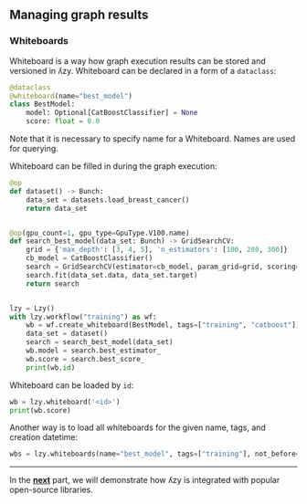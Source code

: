 ## Managing graph results

### Whiteboards

Whiteboard is a way how graph execution results can be stored and versioned in ʎzy.
Whiteboard can be declared in a form of a `dataclass`:

```python
@dataclass
@whiteboard(name="best_model")
class BestModel:
    model: Optional[CatBoostClassifier] = None
    score: float = 0.0
```

Note that it is necessary to specify name for a Whiteboard. Names are used for querying.

Whiteboard can be filled in during the graph execution:

```python
@op
def dataset() -> Bunch:
    data_set = datasets.load_breast_cancer()
    return data_set


@op(gpu_count=1, gpu_type=GpuType.V100.name)
def search_best_model(data_set: Bunch) -> GridSearchCV:
    grid = {'max_depth': [3, 4, 5], 'n_estimators': [100, 200, 300]}
    cb_model = CatBoostClassifier()
    search = GridSearchCV(estimator=cb_model, param_grid=grid, scoring='accuracy', cv=5)
    search.fit(data_set.data, data_set.target)
    return search


lzy = Lzy()
with lzy.workflow("training") as wf:
    wb = wf.create_whiteboard(BestModel, tags=["training", "catboost"])
    data_set = dataset()
    search = search_best_model(data_set)
    wb.model = search.best_estimator_
    wb.score = search.best_score_
    print(wb.id)
```

Whiteboard can be loaded by `id`:

```python
wb = lzy.whiteboard('<id>')
print(wb.score)
```

Another way is to load all whiteboards for the given name, tags, and creation datetime:

```python
wbs = lzy.whiteboards(name="best_model", tags=["training"], not_before=..., not_after=...)
```

---

In the [**next**](7-integrations.md) part, we will demonstrate how ʎzy is integrated with popular open-source libraries.

